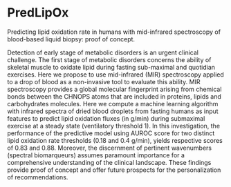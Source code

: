# PredLipOx

Predicting lipid oxidation rate in humans with mid-infrared spectroscopy of blood-based liquid biopsy: proof of concept.

Detection of early stage of metabolic disorders is an urgent clinical challenge. The first stage of metabolic disorders concerns the ability of skeletal muscle to oxidate lipid during fasting sub-maximal and quotidian exercises. Here we propose to use mid-infrared (MIR) spectroscopy applied to a drop of blood as a non-invasive tool to evaluate this ability. MIR spectroscopy provides a global molecular fingerprint arising from chemical bonds between the CHNOPS atoms that are included in proteins, lipids and carbohydrates molecules. Here we compute a machine learning algorithm with infrared spectra of dried blood droplets from fasting humans as input features to predict lipid oxidation fluxes (in g/min) during submaximal exercise at a steady state (ventilatory threshold 1). In this investigation, the performance of the predictive model using AUROC score for two distinct lipid oxidation rate thresholds (0.18 and 0.4 g/min), yields respective scores of 0.83 and 0.88. Moreover, the discernment of pertinent wavenumbers (spectral biomarqueurs) assumes paramount importance for a comprehensive understanding of the clinical landscape. These findings provide proof of concept and offer future prospects for the personalization of recommendations.
